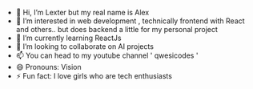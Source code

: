 - 👋 Hi, I’m Lexter but my real name is Alex
- 👀 I’m interested in web development , technically frontend with React and others.. but does backend a little for my personal project
- 🌱 I’m currently learning ReactJs
- 💞️ I’m looking to collaborate on AI projects
- 📫 You can head to my youtube channel ' qwesicodes '
- 😄 Pronouns: Vision
- ⚡ Fun fact: I love girls who are tech enthusiasts

<!---
Lexter404/Lexter404 is a ✨ special ✨ repository because its `README.md` (this file) appears on your GitHub profile.
You can click the Preview link to take a look at your changes.
--->
